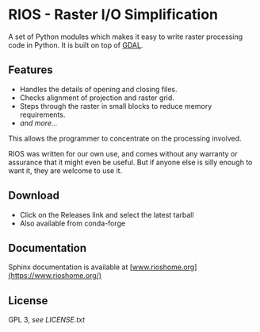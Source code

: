 # RIOS - Raster I/O Simplification
A set of Python modules which makes it easy to write raster processing 
code in Python. It is built on top of [GDAL](https://www.gdal.org).

## Features
- Handles the details of opening and closing files.
- Checks alignment of projection and raster grid.
- Steps through the raster in small blocks to reduce memory requirements.
- *and more...*

This allows the programmer to concentrate on the processing involved.

RIOS was written for our own use, and comes without any warranty or assurance 
that it might even be useful. But if anyone else is silly enough to want it, 
they are welcome to use it. 

## Download
- Click on the Releases link and select the latest tarball
- Also available from conda-forge

## Documentation
Sphinx documentation is available at [www.rioshome.org](https://www.rioshome.org/)

## License
GPL 3, *see LICENSE.txt* 

